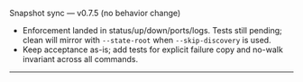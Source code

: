 Snapshot sync — v0.7.5 (no behavior change)
- Enforcement landed in status/up/down/ports/logs. Tests still pending; clean will mirror with `--state-root` when `--skip-discovery` is used.
- Keep acceptance as-is; add tests for explicit failure copy and no-walk invariant across all commands.

---

